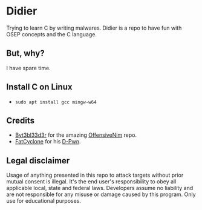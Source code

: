 # Didier
Trying to learn C by writing malwares. Didier is a repo to have fun with OSEP concepts and the C language.

## But, why?
I have spare time.

## Install C on Linux
- `sudo apt install gcc mingw-w64`

## Credits

* [Byt3bl33d3r](https://github.com/byt3bl33d3r) for the amazing [OffensiveNim](https://github.com/byt3bl33d3r/OffensiveNim) repo.
* [FatCyclone](https://github.com/FatCyclone) for his [D-Pwn](https://github.com/FatCyclone/D-Pwn).

## Legal disclaimer
Usage of anything presented in this repo to attack targets without prior mutual consent is illegal. It's the end user's responsibility to obey all applicable local, state and federal laws. Developers assume no liability and are not responsible for any misuse or damage caused by this program. Only use for educational purposes.

